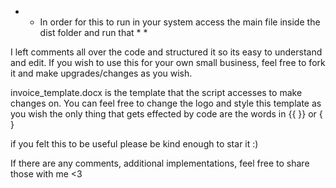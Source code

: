 * * In order for this to run in your system access the main file inside the dist folder and run that * *

I left comments all over the code and structured it so its easy to understand and edit. If you wish to use this for your own small business, feel free to fork it 
and make upgrades/changes as you wish.

invoice_template.docx is the template that the script accesses to make changes on. You can feel free to change the logo and style this template as you wish
the only thing that gets effected by code are the words in {{ }} or { }

if you felt this to be useful please be kind enough to star it :)

If there are any comments, additional implementations, feel free to share those with me <3


